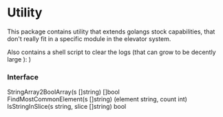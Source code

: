 Utility
================
This package contains utility that extends golangs stock capabilities, that don't really fit in a specific
module in the elevator system.

Also contains a shell script to clear the logs (that can grow to be decently large ): )

### Interface

StringArray2BoolArray(s []string) []bool   
FindMostCommonElement(s []string) (element string, count int)  
IsStringInSlice(s string, slice []string) bool  

